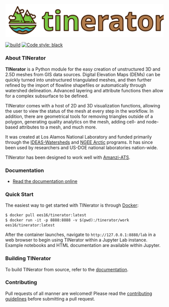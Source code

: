 ![logo](docs/_static/logo-color-horiz.svg)

[![build](https://github.com/daniellivingston/tinerator-core/actions/workflows/docker-image.yml/badge.svg)](https://github.com/daniellivingston/tinerator-core/actions/workflows/docker-image.yml) [![Code style: black](https://img.shields.io/badge/code%20style-black-000000.svg)](https://github.com/psf/black)

### About TINerator

**TINerator** is a Python module for the easy creation of unstructured 3D and 2.5D meshes from GIS data sources. Digital Elevation Maps (DEMs) can be quickly turned into unstructured triangulated meshes, and then further refined by the import of flowline shapefiles or automatically through watershed delineation. Advanced layering and attribute functions then allow for a complex subsurface to be defined. 

TINerator comes with a host of 2D and 3D visualization functions, allowing the user to view the status of the mesh at every step in the workflow. In addition, there are geometrical tools for removing triangles outside of a polygon, generating quality analytics on the mesh, adding cell- and node-based attributes to a mesh, and much more.

It was created at Los Alamos National Laboratory and funded primarily through the [IDEAS-Watersheds](https://ideas-productivity.org/ideas-watersheds/) and [NGEE Arctic](https://ngee-arctic.ornl.gov) programs. It has since been used by researchers and US-DOE national laboratories nation-wide.

TINerator has been designed to work well with [Amanzi-ATS](https://amanzi.github.io).

### Documentation

- [Read the documentation online](https://daniellivingston.github.io/tinerator-core)

### Quick Start

The easiest way to get started with TINerator is through [Docker](https://hub.docker.com/r/ees16/tinerator):

    $ docker pull ees16/tinerator:latest
    $ docker run -it -p 8888:8888 -v $(pwd):/tinerator/work ees16/tinerator:latest

After the container launches, navigate to `http://127.0.0.1:8888/lab` in a web browser to begin using TINerator within a Jupyter Lab instance. Example notebooks and HTML documentation are available within Jupyter.

### Building TINerator

To build TINerator from source, refer to the [documentation](https://daniellivingston.github.io/tinerator-core/installation.html).

### Contributing

Pull requests of all manner are welcomed! Please read the [contributing guidelines](#) before submitting a pull request.
